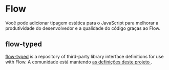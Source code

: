 # Flow

<p class="description">Você pode adicionar tipagem estática para o JavaScript para melhorar a produtividade do desenvolvedor e a qualidade do código graças ao Flow.</p>

## flow-typed

[flow-typed](https://github.com/flow-typed/flow-typed) is a repository of third-party library interface definitions for use with Flow. A comunidade está mantendo [ as definições deste projeto ](https://github.com/flow-typed/flow-typed/tree/master/definitions/npm/%40material-ui).
